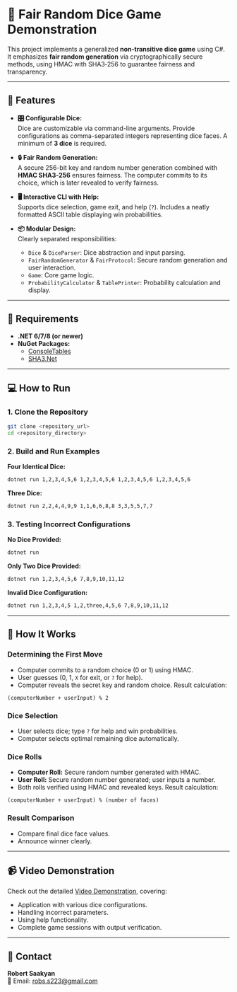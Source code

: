 
# 🎲 Fair Random Dice Game Demonstration

This project implements a generalized **non-transitive dice game** using C#. It emphasizes **fair random generation** via cryptographically secure methods, using HMAC with SHA3‑256 to guarantee fairness and transparency.

---

## 🚀 Features

- **🎛️ Configurable Dice:**  
  Dice are customizable via command-line arguments. Provide configurations as comma-separated integers representing dice faces. A minimum of **3 dice** is required.

- **🔒 Fair Random Generation:**  
  A secure 256-bit key and random number generation combined with **HMAC SHA3‑256** ensures fairness. The computer commits to its choice, which is later revealed to verify fairness.

- **🖥️ Interactive CLI with Help:**  
  Supports dice selection, game exit, and help (`?`). Includes a neatly formatted ASCII table displaying win probabilities.

- **📦 Modular Design:**  
  Clearly separated responsibilities:
  - `Dice` & `DiceParser`: Dice abstraction and input parsing.
  - `FairRandomGenerator` & `FairProtocol`: Secure random generation and user interaction.
  - `Game`: Core game logic.
  - `ProbabilityCalculator` & `TablePrinter`: Probability calculation and display.

---

## 📌 Requirements

- **.NET 6/7/8 (or newer)**
- **NuGet Packages:**
  - [ConsoleTables](https://www.nuget.org/packages/ConsoleTables)
  - [SHA3.Net](https://www.nuget.org/packages/SHA3.Net)

---

## 💻 How to Run

### 1. Clone the Repository
```bash
git clone <repository_url>
cd <repository_directory>
```

### 2. Build and Run Examples

**Four Identical Dice:**
```bash
dotnet run 1,2,3,4,5,6 1,2,3,4,5,6 1,2,3,4,5,6 1,2,3,4,5,6
```

**Three Dice:**
```bash
dotnet run 2,2,4,4,9,9 1,1,6,6,8,8 3,3,5,5,7,7
```

### 3. Testing Incorrect Configurations

**No Dice Provided:**
```bash
dotnet run
```

**Only Two Dice Provided:**
```bash
dotnet run 1,2,3,4,5,6 7,8,9,10,11,12
```

**Invalid Dice Configuration:**
```bash
dotnet run 1,2,3,4,5 1,2,three,4,5,6 7,8,9,10,11,12
```

---

## 📖 How It Works

### Determining the First Move
- Computer commits to a random choice (0 or 1) using HMAC.
- User guesses (0, 1, `X` for exit, or `?` for help).
- Computer reveals the secret key and random choice. Result calculation:
```
(computerNumber + userInput) % 2
```

### Dice Selection
- User selects dice; type `?` for help and win probabilities.
- Computer selects optimal remaining dice automatically.

### Dice Rolls
- **Computer Roll:** Secure random number generated with HMAC.
- **User Roll:** Secure random number generated; user inputs a number.
- Both rolls verified using HMAC and revealed keys. Result calculation:
```
(computerNumber + userInput) % (number of faces)
```

### Result Comparison
- Compare final dice face values.
- Announce winner clearly.

---

## 📹 Video Demonstration

Check out the detailed [Video Demonstration](https://www.youtube.com/watch?v=3Dkv-bRjPGU), covering:

- Application with various dice configurations.
- Handling incorrect parameters.
- Using help functionality.
- Complete game sessions with output verification.

---

## 📧 Contact

**Robert Saakyan**  
📮 Email: [robs.s223@gmail.com](mailto:robs.s223@gmail.com)
